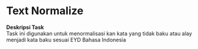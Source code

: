 # Text Normalize

**Deskripsi Task**  
Task ini digunakan untuk menormalisasi kan kata yang tidak baku atau alay menjadi kata baku sesuai EYD Bahasa Indonesia



